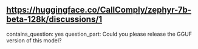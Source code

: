 ## https://huggingface.co/CallComply/zephyr-7b-beta-128k/discussions/1

contains_question: yes
question_part: Could you please release the GGUF version of this model?